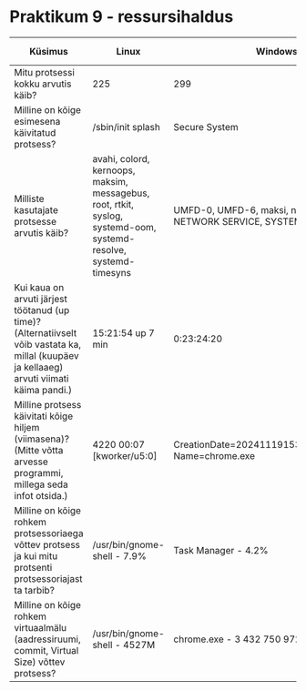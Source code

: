 # Praktikum 9 - ressursihaldus
|  Küsimus  |  Linux  |  Windows  |  Linuxis kasutatud käsklus  |  Windowsis kasutatud tööriist  |
|  ---  |  ---  |  ---  |  ---  |  ---  |
|  Mitu protsessi kokku arvutis käib?  |  225  |  299  |  ps -aux \| wc -l  |  Task Manager -> Performance -> Processes |
|  Milline on kõige esimesena käivitatud protsess?  | /sbin/init splash | Secure System | ps axo pid,cmd,comm,etime; ps -eo pid,args | Process Explorer -> Start Time |
| Milliste kasutajate protsesse arvutis käib? | avahi, colord, kernoops, maksim, messagebus, root, rtkit, syslog, systemd-oom, systemd-resolve, systemd-timesyns | UMFD-0, UMFD-6, maksi, nx, LOCAL SERVICE, NETWORK SERVICE, SYSTEM, DWM-6 | ps -eo user \| sort \| uniq | Process Explorer -> User Name |
|  Kui kaua on arvuti järjest töötanud (up time)? (Alternatiivselt võib vastata ka, millal (kuupäev ja kellaaeg) arvuti viimati käima pandi.)  |  15:21:54 up 7 min  |  0:23:24:20  |  uptime  |  Task Manager -> Performance -> Up time  |
|  Milline protsess käivitati kõige hiljem (viimasena)? (Mitte võtta arvesse programmi, millega seda infot otsida.)  |  4220   00:07 [kworker/u5:0]  |  CreationDate=20241119153508.518921+120 Name=chrome.exe  |  ps -eo pid,etime,cmd --sort=-etime  |  CMD -> wmic process get Name,CreationDate /format:list  |
|  Milline on kõige rohkem protsessoriaega võttev protsess ja kui mitu protsenti protsessoriajast ta tarbib?  |  /usr/bin/gnome-shell - 7.9%  |  Task Manager - 4.2%  |  htop  |  Task Manager -> Processes -> CPU  |
|  Milline on kõige rohkem virtuaalmälu (aadressiruumi, commit, Virtual Size) võttev protsess?  |  /usr/bin/gnome-shell - 4527M  |  chrome.exe - 3 432 750 972 K  |  htop -> Shift+M  |  Process Explorer -> Virtual Size  |
